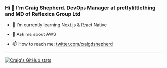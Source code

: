 ### Hi 👋 I'm Craig Shepherd. DevOps Manager at prettylittlething and MD of Reflexica Group Ltd



- 🌱 I’m currently learning Next.js & React Native

- 💬 Ask me about AWS
  
- 📫 How to reach me: [twitter.com/craigdshepherd](https://twitter.com/craigdshepherd)



<!--
**cdshepherd/cdshepherd** is a ✨ _special_ ✨ repository because its `README.md` (this file) appears on your GitHub profile.

Here are some ideas to get you started:

- 🔭 I’m currently working on ...
- 🌱 I’m currently learning ...
- 👯 I’m looking to collaborate on ...
- 🤔 I’m looking for help with ...
- 💬 Ask me about ...
- 📫 How to reach me: ...
- 😄 Pronouns: ...
- ⚡ Fun fact: ...
-->

---

[![Craig's GitHub stats](https://github-readme-stats.vercel.app/api?username=cdshepherd&count_private=true&show_icons=true&theme=default&hide_border=true)](https://github.com/anuraghazra/github-readme-stats)


<!-- [![Top Langs](https://github-readme-stats.vercel.app/api/top-langs/?username=cdshepherd&langs_count=8)](https://github.com/anuraghazra/github-readme-stats) -->


